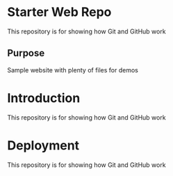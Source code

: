 # Starter Web Repo

This repository is for showing how Git and GitHub work

## Purpose

Sample website with plenty of files for demos

# Introduction

This repository is for showing how Git and GitHub work

# Deployment

This repository is for showing how Git and GitHub work
